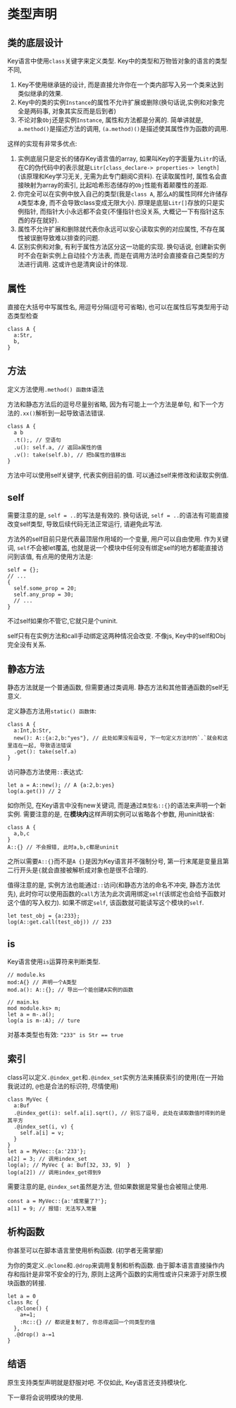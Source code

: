 # 类型声明

## 类的底层设计

Key语言中使用`class`关键字来定义类型. Key中的类型和万物皆对象的语言的类型不同, 

1. Key不使用继承链的设计, 而是直接允许你在一个类内部写入另一个类来达到类似继承的效果.
2. Key中的类的实例`Instance`的属性不允许扩展或删除(换句话说,实例和对象完全是两码事, 对象其实反而是后到者)
3. 不论对象`Obj`还是实例`Instance`, 属性和方法都是分离的. 简单讲就是, `a.method()`是描述方法的调用, `(a.method)()`是描述使其属性作为函数的调用.

这样的实现有非常多优点:

1. 实例底层只是定长的储存Key语言值的array, 如果叫Key的字面量为`Litr`的话, 在C的伪代码中的表示就是`Litr[class_declare-> properties-> length]` (该原理和Key学习无关, 无需为此专门翻阅C资料). 在读取属性时, 属性名会直接映射为array的索引, 比起哈希形态储存的`Obj`性能有着颠覆性的差距.
2. 你完全可以在实例中放入自己的类型(我是`class A`, 那么`A`的属性同样允许储存`A`类型本身, 而不会导致class变成无限大小). 原理是底层`Litr[]`存放的只是实例指针, 而指针大小永远都不会变(不懂指针也没关系, 大概记一下有指针这东西的存在就好).
3. 属性不允许扩展和删除就代表你永远可以安心读取实例的对应属性, 不存在属性被误删导致难以排查的问题. 
4. 区别实例和对象, 有利于属性方法区分这一功能的实现. 换句话说, 创建新实例时不会在新实例上自动挂个方法表, 而是在调用方法时会直接查自己类型的方法进行调用. 这或许也是清爽设计的体现.

## 属性

直接在大括号中写属性名, 用逗号分隔(逗号可省略), 也可以在属性后写类型用于动态类型检查

```ks
class A {
  a:Str, 
  b,
}
```

## 方法

定义方法使用`.method() 函数体`语法

方法和静态方法后的逗号尽量别省略, 因为有可能上一个方法是单句, 和下一个方法的`.xx()`解析到一起导致语法错误. 

```ks
class A {
  a b
  .t();, // 空语句
  .u(): self.a, // 返回a属性的值
  .v(): take(self.b), // 把b属性的值移出
}
```

方法中可以使用self关键字, 代表实例目前的值. 可以通过self来修改和读取实例值. 

## self

需要注意的是, `self = ..`的写法是有效的. 换句话说, `self = ..`的语法有可能直接改变self类型, 导致后续代码无法正常运行, 请避免此写法. 

方法外的self目前只是代表最顶层作用域的一个变量, 用户可以自由使用. 作为关键词, `self`不会被let覆盖, 也就是说一个模块中任何没有绑定self的地方都能直接访问到该值, 有点用的使用方法是:

```ks
self = {};
// ...
{
  self.some_prop = 20;
  self.any_prop = 30;
  // ...
}
```

不过self如果你不管它,它就只是个uninit. 

self只有在实例方法和call手动绑定这两种情况会改变. 不像js, Key中的self和Obj完全没有关系. 

## 静态方法

静态方法就是一个普通函数, 但需要通过类调用. 静态方法和其他普通函数的self无意义.

定义静态方法用`static() 函数体`:

```ks
class A {
  a:Int,b:Str,
  new(): A::{a:2,b:"yes"}, // 此处如果没有逗号, 下一句定义方法时的`.`就会和这里连在一起, 导致语法错误
  .get(): take(self.a)
}
```

访问静态方法使用`::`表达式:

```ks
let a = A::new(); // A {a:2,b:yes}
log(a.get()) // 2
```

如你所见, 在Key语言中没有new关键词, 而是通过`类型名::{}`的语法来声明一个新实例. 需要注意的是, 在**模块内**这样声明实例可以省略各个参数, 用uninit缺省:

```ks
class A {
  a,b,c
}
A::{} // 不会报错, 此时a,b,c都是uninit
```

之所以需要`A::{}`而不是`A {}`是因为Key语言并不强制分号, 第一行末尾是变量且第二行开头是`{`就会直接被解析成对象也是很不合理的. 

值得注意的是, 实例方法也能通过`::`访问(和静态方法的命名不冲突, 静态方法优先), 此时你可以使用函数的`call`方法为此次调用绑定`self`(该绑定也会给予函数对这个值的写入权力). 如果不绑定`self`, 该函数就可能读写这个模块的`self`.

```ks
let test_obj = {a:233};
log(A::get.call(test_obj)) // 233
```

## is

Key语言使用`is`运算符来判断类型. 

```ks
// module.ks
mod:A{} // 声明一个A类型
mod.a(): A::{}; // 导出一个能创建A实例的函数
```

```ks
// main.ks
mod module.ks> m;
let a = m-.a();
log(a is m-:A); // ture
```

对基本类型也有效: `"233" is Str == true`

## 索引

class可以定义`.@index_get`和`.@index_set`实例方法来捕获索引的使用(在一开始我说过的, `@`也是合法的标识符, 尽情使用)

```ks
class MyVec {
  a:Buf
  .@index_get(i): self.a[i].sqrt(), // 别忘了逗号, 此处在读取数值时得到的是其平方
  .@index_set(i, v) {
    self.a[i] = v;
  }
}
let a = MyVec::{a:'233'};
a[2] = 3; // 调用index_set
log(a); // MyVec { a: Buf[32, 33, 9]  }
log(a[2]) // 调用index_get得到9
```

需要注意的是, `@index_set`虽然是方法, 但如果数据是常量也会被阻止使用. 

```ks
const a = MyVec::{a:'成常量了?'};
a[1] = 9; // 报错: 无法写入常量
```

## 析构函数

你甚至可以在脚本语言里使用析构函数. (初学者无需掌握)

为你的类定义`.@clone`和`.@drop`来调用复制和析构函数. 由于脚本语言直接操作内存和指针是非常不安全的行为, 原则上这两个函数的实用性或许只来源于对原生模块函数的转接. 

```ks
let a = 0
class Rc {
  .@clone() {
    a+=1;
    :Rc::{} // 都说是复制了, 你总得返回一个同类型的值
  },
  .@drop() a-=1
}
```

## 结语

原生支持类型声明就是舒服对吧. 不仅如此, Key语言还支持模块化. 

下一章将会说明模块的使用.
